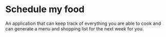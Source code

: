 # Schedule my food

An application that can keep track of everything you are able to cook and can generate a menu and shopping list for the next week for you.
